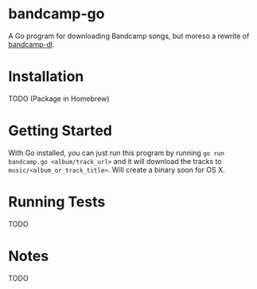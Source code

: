 # bandcamp-go
A Go program for downloading Bandcamp songs, but moreso a rewrite of [bandcamp-dl](https://github.com/iheanyi/bandcamp-dl).

# Installation
TODO (Package in Homebrew)

# Getting Started
With Go installed, you can just run this program  by running `go run bandcamp.go
<album/track_url>` and it will download the tracks to
`music/<album_or_track_title>`. Will create a binary soon for OS X.

# Running Tests
TODO

# Notes
TODO
